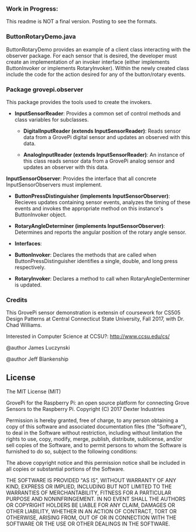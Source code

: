 

### Work in Progress:  
This readme is NOT a final version.  Posting to see the formats.

### ButtonRotaryDemo.java

ButtonRotaryDemo provides an example of a client class interacting with the observer package.  For each sensor that is desired,
the developer must create an implementation of an invoker interface (either implements ButtonInvoker or implements RotaryInvoker).
Within the newly created class include the code for the action desired for any of the button/rotary events.




### Package grovepi.observer

This package provides the tools used to create the invokers.  
* **InputSensorReader**: Provides a common set of control methods and class variables for subclasses.

  * **DigitalInputReader (extends InputSensorReader)**: Reads sensor data from a GrovePi digital sensor and updates an observed with this data.

  * **AnalogInputReader (extends InputSensorReader)**:  An instance of this class reads sensor data from a GrovePi analog sensor and updates an observer with this data.

**InputSensorObserver**: Provides the interface that all concrete InputSensorObservers must implement.

  * **ButtonPressDistinguisher (implements InputSensorObserver)**: Recieves updates containing sensor events, analyzes the timing of these events and invokes the appropriate method on this instance's ButtonInvoker object.

  * **RotaryAngleDeterminer (implements InputSensorObserver)**: Determines and reports the angular position of the rotary angle sensor.  
*   **Interfaces**:
  * **ButtonInvoker**: Declares the methods that are called when ButtonPressDistinguisher identifies a single, double, and long press respectively.
  * **RotaryInvoker**: Declares a method to call when RotaryAngleDenterminer is updated.


### Credits

This GrovePi sensor demonstration is extensin of coursework for CS505 Design Patterns at Central Connecticut State University,
Fall 2017, with Dr. Chad Williams.

Interested in Computer Science at CCSU?:  http://www.ccsu.edu/cs/

@author James Luczynski

@author Jeff Blankenship

## License

The MIT License (MIT)

GrovePi for the Raspberry Pi: an open source platform for connecting Grove Sensors to the Raspberry Pi.
Copyright (C) 2017  Dexter Industries

Permission is hereby granted, free of charge, to any person obtaining a copy
of this software and associated documentation files (the "Software"), to deal
in the Software without restriction, including without limitation the rights
to use, copy, modify, merge, publish, distribute, sublicense, and/or sell
copies of the Software, and to permit persons to whom the Software is
furnished to do so, subject to the following conditions:

The above copyright notice and this permission notice shall be included in
all copies or substantial portions of the Software.

THE SOFTWARE IS PROVIDED "AS IS", WITHOUT WARRANTY OF ANY KIND, EXPRESS OR
IMPLIED, INCLUDING BUT NOT LIMITED TO THE WARRANTIES OF MERCHANTABILITY,
FITNESS FOR A PARTICULAR PURPOSE AND NONINFRINGEMENT. IN NO EVENT SHALL THE
AUTHORS OR COPYRIGHT HOLDERS BE LIABLE FOR ANY CLAIM, DAMAGES OR OTHER
LIABILITY, WHETHER IN AN ACTION OF CONTRACT, TORT OR OTHERWISE, ARISING FROM,
OUT OF OR IN CONNECTION WITH THE SOFTWARE OR THE USE OR OTHER DEALINGS IN
THE SOFTWARE.
